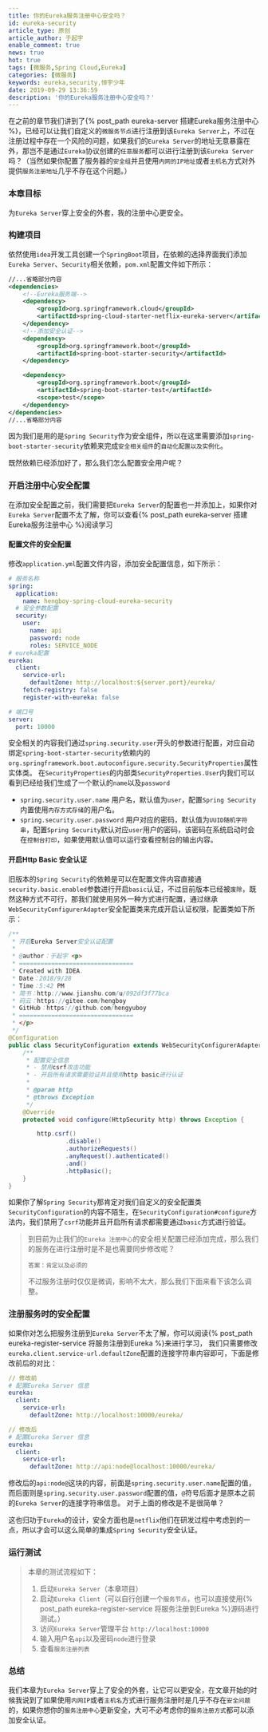 ```yaml
---
title: 你的Eureka服务注册中心安全吗？
id: eureka-security
article_type: 原创
article_author: 于起宇
enable_comment: true
news: true
hot: true
tags: [微服务,Spring Cloud,Eureka]
categories: [微服务]
keywords: eureka,security,恒宇少年
date: 2019-09-29 13:36:59
description: '你的Eureka服务注册中心安全吗？'
---
```

在之前的章节我们讲到了{% post_path eureka-server 搭建Eureka服务注册中心 %}，已经可以让我们自定义的`微服务节点`进行注册到该`Eureka Server`上，不过在注册过程中存在一个风险的问题，如果我们的`Eureka Server`的地址无意暴露在外，那岂不是通过`Eureka`协议创建的`任意服务`都可以进行注册到该`Eureka Server`吗？（当然如果你配置了服务器的`安全组`并且使用`内网的IP地址`或者`主机名`方式对外提供`服务注册地址`几乎不存在这个问题。）
<!--more-->
### 本章目标
为`Eureka Server`穿上安全的外套，我的注册中心更安全。
### 构建项目
依然使用`idea`开发工具创建一个`SpringBoot`项目，在依赖的选择界面我们添加`Eureka Server`、`Security`相关依赖，`pom.xml`配置文件如下所示：
```xml
//...省略部分内容
<dependencies>
    <!--Eureka服务端-->
    <dependency>
        <groupId>org.springframework.cloud</groupId>
        <artifactId>spring-cloud-starter-netflix-eureka-server</artifactId>
    </dependency>
    <!--添加安全认证-->
    <dependency>
        <groupId>org.springframework.boot</groupId>
        <artifactId>spring-boot-starter-security</artifactId>
    </dependency>

    <dependency>
        <groupId>org.springframework.boot</groupId>
        <artifactId>spring-boot-starter-test</artifactId>
        <scope>test</scope>
    </dependency>
</dependencies>
//...省略部分内容
```
因为我们是用的是`Spring Security`作为安全组件，所以在这里需要添加`spring-boot-starter-security`依赖来完成`安全相关组件`的`自动化配置以及实例化`。

既然依赖已经添加好了，那么我们怎么配置安全用户呢？

### 开启注册中心安全配置
在添加安全配置之前，我们需要把`Eureka Server`的配置也一并添加上，如果你对`Eureka Server`配置不太了解，你可以查看{% post_path eureka-server 搭建Eureka服务注册中心 %}阅读学习

#### 配置文件的安全配置
修改`application.yml`配置文件内容，添加安全配置信息，如下所示：
```yaml
# 服务名称
spring:
  application:
    name: hengboy-spring-cloud-eureka-security
  # 安全参数配置
  security:
    user:
      name: api
      password: node
      roles: SERVICE_NODE
# eureka配置
eureka:
  client:
    service-url:
      defaultZone: http://localhost:${server.port}/eureka/
    fetch-registry: false
    register-with-eureka: false

# 端口号
server:
  port: 10000

```
安全相关的内容我们通过`spring.security.user`开头的参数进行配置，对应自动绑定`spring-boot-starter-security`依赖内的`org.springframework.boot.autoconfigure.security.SecurityProperties`属性实体类。
在`SecurityProperties`的内部类`SecurityProperties.User`内我们可以看到已经给我们生成了一个默认的`name`以及`password`
- `spring.security.user.name`
用户名，默认值为`user`，配置`Spring Security`内置使用`内存方式存储`的用户名。
- `spring.security.user.password`
用户对应的密码，默认值为`UUID随机字符串`，配置`Spring Security`默认对应`user`用户的密码，该密码在系统启动时会在`控制台打印`，如果使用默认值可以运行查看控制台的输出内容。

#### 开启Http Basic 安全认证
旧版本的`Spring Security`的依赖是可以在配置文件内容直接通`security.basic.enabled`参数进行开启`basic`认证，不过目前版本已经被`废除`，既然这种方式不可行，那我们就使用另外一种方式进行配置，通过继承`WebSecurityConfigurerAdapter`安全配置类来完成开启认证权限，配置类如下所示：
```java
/**
 * 开启Eureka Server安全认证配置
 *
 * @author：于起宇 <p>
 * ================================
 * Created with IDEA.
 * Date：2018/9/28
 * Time：5:42 PM
 * 简书：http://www.jianshu.com/u/092df3f77bca
 * 码云：https://gitee.com/hengboy
 * GitHub：https://github.com/hengyuboy
 * ================================
 * </p>
 */
@Configuration
public class SecurityConfiguration extends WebSecurityConfigurerAdapter {
    /**
     * 配置安全信息
     * - 禁用csrf攻击功能
     * - 开启所有请求需要验证并且使用http basic进行认证
     *
     * @param http
     * @throws Exception
     */
    @Override
    protected void configure(HttpSecurity http) throws Exception {

        http.csrf()
                .disable()
                .authorizeRequests()
                .anyRequest().authenticated()
                .and()
                .httpBasic();
    }
}
```
如果你了解`Spring Security`那肯定对我们自定义的安全配置类`SecurityConfiguration`的内容不陌生，在`SecurityConfiguration#configure`方法内，我们禁用了`csrf`功能并且开启所有请求都需要通过`basic`方式进行验证。

> 到目前为止我们的`Eureka 注册中心`的安全相关配置已经添加完成，那么我们的服务在进行注册时是不是也需要同步修改呢？
> 
> `答案：肯定以及必须的`
> 
> 不过服务注册时仅仅是微调，影响不太大，那么我们下面来看下该怎么调整。

### 注册服务时的安全配置
如果你对怎么把服务注册到`Eureka Server`不太了解，你可以阅读{% post_path eureka-register-service 将服务注册到Eureka %}来进行学习，
我们只需要修改`eureka.client.service-url.defaultZone`配置的连接字符串内容即可，下面是修改前后的对比：
```yaml
// 修改前
# 配置Eureka Server 信息
eureka:
  client:
    service-url:
      defaultZone: http://localhost:10000/eureka/

// 修改后
# 配置Eureka Server 信息
eureka:
  client:
    service-url:
      defaultZone: http://api:node@localhost:10000/eureka/
```
修改后的`api:node@`这块的内容，前面是`spring.security.user.name`配置的值，而后面则是`spring.security.user.password`配置的值，`@`符号后面才是原本之前的`Eureka Server`的连接字符串信息。
对于上面的修改是不是很简单？

这也归功于`Eureka`的设计，安全方面也是`netflix`他们在研发过程中考虑到的一点，所以才会可以这么简单的集成`Spring Security`安全认证。

### 运行测试
> 本章的测试流程如下：
> 1. 启动`Eureka Server`（本章项目）
> 2. 启动`Eureka Client`（可以自行创建一个`服务节点`，也可以直接使用{% post_path eureka-register-service 将服务注册到Eureka %}源码进行测试。）
> 3. 访问`Eureka Server`管理平台 `http://localhost:10000`
> 4. 输入用户名`api`以及密码`node`进行登录
> 5. 查看`服务注册列表`

### 总结
我们本章为`Eureka Server`穿上了安全的外套，让它可以更安全，在文章开始的时候我说到了如果使用`内网IP`或者`主机名`方式进行服务注册时是几乎不存在`安全问题`的，如果你想你的`服务注册中心`更新安全，大可不必考虑你的`服务注册方式`都可以添加安全认证。